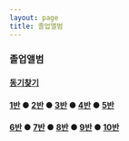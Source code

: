 ```yaml
---
layout: page
title: 졸업앨범
---
```


### 졸업앨범

#### [동기찾기]()
#### [1반]() ● [2반]() ● [3반]() ● [4반]() ● [5반]()
#### [6반]() ● [7반]() ● [8반]() ● [9반]() ● [10반]()
